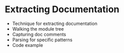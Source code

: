 <script>
// Empty script to enable runes mode
</script>

# Extracting Documentation

- Technique for extracting documentation
- Walking the module tree
- Capturing doc comments
- Parsing for specific patterns
- Code example
